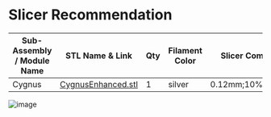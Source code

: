 # Slicer Recommendation 

|  **Sub-Assembly / Module Name** | **STL Name & Link** | **Qty** | **Filament Color** | **Slicer Comments** | **Approx Print Time [h:mm]** | **Approx Filament Used [g]** | **Approx Filament Used [m]** |
| ---- | --- | --- | --- | --- | --- | --- | --- |
| Cygnus | [CygnusEnhanced.stl](https://github.com/ISS-Mimic/Mimic/blob/main/3D_Printing/Visiting_Vehicles/Cygnus/CygnusEnhanced.stl) | 1 | silver | 0.12mm;10%;supports | 3:40 | 22.7 | 7.6 |

![image](https://user-images.githubusercontent.com/58833710/199619879-f85c4f0e-3129-4cfe-a2b8-121abb0f9258.png)
